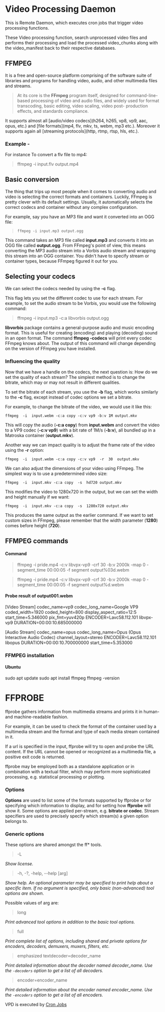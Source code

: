 # Video Processing Daemon

This is Remote Daemon, which executes cron jobs that trigger video processing functions.

These Video processing function, search unprocessed video files and performs their processing and load the processed video_chunks along with the video_manifest back to their respective databases.

## FFMPEG
It is a free and open-source platform comprising of the software suite of libraries and programs for handling video, audio, and other
multimedia files and streams. 
> At its core is the **FFmpeg** program itself,
designed for command-line-based processing of video and audio files, and
widely used for format transcoding, basic editing, video scaling, video post-
production effects, and standards compliance.

It supports almost all [audio/video codecs](h264, h265, vp8, vp9, aac, opus, etc.) and [file formats](mp4, flv, mkv, ts, webm, mp3 etc.). Moreover it supports again all [streaming protocols](http, rtmp, rtsp, hls, etc.).

### Example -
For instance To convert a flv file to mp4:
>  ffmpeg -i input.flv output.mp4


## Basic conversion
The thing that trips up most people when it comes to converting audio and video is selecting the correct formats and containers. Luckily, FFmpeg is pretty clever with its default settings. Usually, it automatically selects the correct codecs and container without any complex configuration.<br />

For example, say you have an MP3 file and want it converted into an OGG file:<br />

> `ffmpeg -i input.mp3 output.ogg` 

This command takes an MP3 file called  **input.mp3**  and converts it into an OGG file called  **output.ogg**. From FFmpeg's point of view, this means converting the MP3 audio stream into a Vorbis audio stream and wrapping this stream into an OGG container. You didn't have to specify stream or container types, because FFmpeg figured it out for you.
## Selecting your codecs
We can select the codecs needed by using the  **-c**  flag.

This flag lets you set the different codec to use for each stream. For example, to set the audio stream to be Vorbis, you would use the following command:
> ffmpeg  -i input.mp3 -c:a libvorbis output.ogg

**libvorbis** package contains a general-purpose audio and music encoding format. This is useful for creating (encoding) and playing (decoding) sound in an open format.
The command **ffmpeg -codecs** will print every codec FFmpeg knows about. The output of this command will change depending on the version of FFmpeg you have installed.

### Influencing the quality
Now that we have a handle on the codecs, the next question is: How do we set the quality of each stream?
The simplest method is to change the bitrate, which may or may not result in different qualities. 

To set the bitrate of each stream, you use the  **-b**  flag, which works similarly to the  **-c**  flag, except instead of codec options we set a bitrate.

For example, to change the bitrate of the video, we would use it like this:

`ffmpeg  -i  input.webm -c:a copy -c:v vp9 -b:v 1M output.mkv`

This will copy the audio (**-c:a copy**) from  **input.webm**  and convert the video to a VP9 codec (**-c:v vp9**) with a bit rate of 1M/s (**-b:v**), all bundled up in a Matroska container (**output.mkv**).

Another way we can impact quality is to adjust the frame rate of the video using the  **-r**  option:

`ffmpeg  -i  input.webm -c:a copy -c:v vp9  -r  30  output.mkv`

We can also adjust the dimensions of your video using FFmpeg. The simplest way is to use a predetermined video size:

`ffmpeg  -i  input.mkv -c:a copy  -s  hd720 output.mkv`

This modifies the video to 1280x720 in the output, but we can set the width and height manually if we want:

`ffmpeg  -i  input.mkv -c:a copy  -s  1280x720 output.mkv`

This produces the same output as the earlier command. If we want to set custom sizes in FFmpeg, please remember that the width parameter (**1280**) comes before height (**720**).
## FFMPEG commands
#### Command

> ffmpeg -i pride.mp4 -c:v libvpx-vp9 -crf 30 -b:v 2000k -map 0 -segment_time 00:00:05 -f segment output%03d.webm

> ffmpeg -i pride.mp4 -c:v libvpx-vp9 -crf 30 -b:v 2000k -map 0 -segment_time 00:00:05 -f segment output%d.webm

#### Probe result of output001.webm

[Video Stream]
codec_name=vp9
codec_long_name=Google VP9
coded_width=1920
coded_height=800
display_aspect_ratio=12:5
start_time=5.346000
pix_fmt=yuv420p
ENCODER=Lavc58.112.101 libvpx-vp9
DURATION=00:00:10.685000000

[Audio Stream]
codec_name=opus
codec_long_name=Opus (Opus Interactive Audio Codec)
channel_layout=stereo
ENCODER=Lavc58.112.101 libopus
DURATION=00:00:10.700000000
start_time=5.353000


### FFMPEG installation

#### Ubuntu

sudo apt update
sudo apt install ffmpeg
ffmpeg -version



# FFPROBE
ffprobe gathers information from multimedia streams and prints it in human- and machine-readable fashion.

For example, it can be used to check the format of the container used by a multimedia stream and the format and type of each media stream contained in it.

If a url is specified in the input, ffprobe will try to open and probe the URL content. If the URL cannot be opened or recognized as a multimedia file, a positive exit code is returned.

ffprobe may be employed both as a standalone application or in combination with a textual filter, which may perform more sophisticated processing, e.g. statistical processing or plotting.

### Options

**Options** are used to list some of the formats supported by ffprobe or for specifying which information to display, and for setting how **ffprobe** will show it.
Some options are applied per-stream, e.g. 
**bitrate or codec**. 
Stream specifiers are used to precisely specify which stream(s) a given option belongs to.

### Generic options

These options are shared amongst the ff* tools.

> -L

*Show license.*

> -h, -?, -help, --help [arg]

*Show help. An optional parameter may be specified to print help about a specific item. If no argument is specified, only basic (non-advanced) tool options are shown.*

Possible values of  arg  are:

> long

*Print advanced tool options in addition to the basic tool options.*

> full

*Print complete list of options, including shared and private options for encoders, decoders, demuxers, muxers, filters, etc.*

> emphasized textdecoder=decoder_name

*Print detailed information about the decoder named  decoder_name. Use the `-decoders` option to get a list of all decoders.*

> encoder=encoder_name

*Print detailed information about the encoder named  encoder_name. Use the  `-encoders` option to get a list of all encoders.*

VPD is executed by [Cron Jobs](./cronjob)
